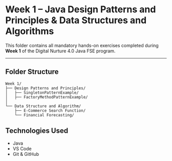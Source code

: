 # Week 1 – Java Design Patterns and Principles & Data Structures and Algorithms

This folder contains all mandatory hands-on exercises completed during **Week 1** of the Digital Nurture 4.0 Java FSE program. 

---

## Folder Structure

```
Week 1/
├── Design Patterns and Principles/
│   ├── SingletonPatternExample/
│   ├── FactoryMethodPatternExample/
│   
└── Data Structure and Algorithm/
    ├── E-Commerce Search Function/
    └── Financial Forecasting/
```


##  Technologies Used
- Java
- VS Code
- Git & GitHub


